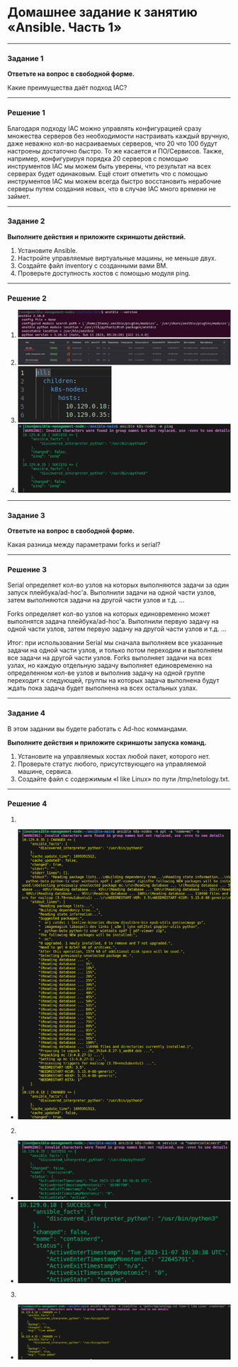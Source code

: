 # Домашнее задание к занятию «Ansible. Часть 1»
---
### Задание 1

**Ответьте на вопрос в свободной форме.**

Какие преимущества даёт подход IAC?

---

### Решение 1

Благодаря подходу IAC можно управлять конфигурацией сразу множества серверов без необходимости настраивать каждый вручную, даже неважно кол-во насраиваемых серверов, что 20 что 100 будут настроены достаточно быстро. То же касается и ПО/Сервисов. Также, например, конфигурируя порядка 20 серверов с помощью инструментов IAC мы можем быть уверены, что результат на всех серверах будет одинаковым. Ещё стоит отметить что с помощью инструментов IAC мы можем всегда быстро восстановить нерабочие серверы путем создания новых, что в случае IAC много времени не займет.

---

### Задание 2 

**Выполните действия и приложите скриншоты действий.**

1. Установите Ansible.
2. Настройте управляемые виртуальные машины, не меньше двух.
3. Создайте файл inventory с созданными вами ВМ.
4. Проверьте доступность хостов с помощью модуля ping.
 
---

### Решение 2

1. ![task1](https://github.com/jinnonn/ansible-p1-hw/blob/main/изображение_2023-11-07_233836484.png)
2. ![task1](https://github.com/jinnonn/ansible-p1-hw/blob/main/изображение_2023-11-07_234052647.png)
3. ![task1](https://github.com/jinnonn/ansible-p1-hw/blob/main/изображение_2023-11-08_002240645.png)
4. ![task1](https://github.com/jinnonn/ansible-p1-hw/blob/main/изображение_2023-11-08_002416732.png)

---

### Задание 3 

**Ответьте на вопрос в свободной форме.**

Какая разница между параметрами forks и serial? 

---

### Решение 3

Serial определяет кол-во узлов на которых выполняются задачи за один запуск плейбука/ad-hoc'а.
Выполнили задачи на одной части узлов, затем выполняются задачи на другой части узлов и т.д. ...

Forks определяет кол-во узлов на которых единовременно может выполнятся задача плейбука/ad-hoc'а.
Выполнили первую задачу на одной части узлов, затем первую задачу на другой части узлов и т.д. ...

Итог: при использовании Serial мы сначала выполняем все указанные задачи на одной части узлов, и только потом переходим и выполняем все задачи на другой части узлов. Forks выполняет задачи на всех узлах, но каждую отдельную задачу выполняет единовременно на определенном кол-ве узлов и выполнив задачу на одной группе переходит к следующей, группы на которых задача выполнена будут ждать пока задача будет выполнена на всех остальных узлах.

---

### Задание 4 

В этом задании вы будете работать с Ad-hoc коммандами.

**Выполните действия и приложите скриншоты запуска команд.**

1. Установите на управляемых хостах любой пакет, которого нет.
2. Проверьте статус любого, присутствующего на управляемой машине, сервиса. 
3. Создайте файл с содержимым «I like Linux» по пути /tmp/netology.txt.

---

### Решение 4

1.
- ![task1](https://github.com/jinnonn/ansible-p1-hw/blob/main/изображение_2023-11-08_011723136.png)
2.
- ![task1](https://github.com/jinnonn/ansible-p1-hw/blob/main/изображение_2023-11-08_012412333.png)
- ![task1](https://github.com/jinnonn/ansible-p1-hw/blob/main/изображение_2023-11-08_012515887.png)
3.
- ![task1](https://github.com/jinnonn/ansible-p1-hw/blob/main/изображение_2023-11-08_013820408.png)
